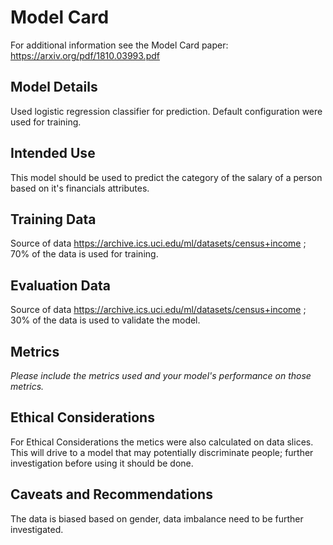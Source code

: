 # Model Card

For additional information see the Model Card paper: https://arxiv.org/pdf/1810.03993.pdf

## Model Details
Used logistic regression classifier for prediction. Default configuration were used for training.
## Intended Use
This model should be used to predict the category of the salary of a person based on it's financials attributes.
## Training Data
Source of data https://archive.ics.uci.edu/ml/datasets/census+income ; 70% of the data is used for training.
## Evaluation Data
Source of data https://archive.ics.uci.edu/ml/datasets/census+income ; 30% of the data is used to validate the model.
## Metrics
_Please include the metrics used and your model's performance on those metrics._
## Ethical Considerations
For Ethical Considerations the metics were also calculated on data slices. This will drive to a model that may potentially discriminate people; 
further investigation before using it should be done.
## Caveats and Recommendations
The data is biased based on gender, data imbalance need to be further investigated.
